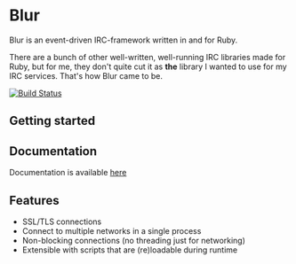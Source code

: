 # Blur
Blur is an event-driven IRC-framework written in and for Ruby.

There are a bunch of other well-written, well-running IRC libraries made for
Ruby, but for me, they don't quite cut it as **the** library I wanted to use for
my IRC services. That's how Blur came to be.

[![Build Status](https://travis-ci.org/mkroman/blur.svg?branch=isupport)](https://travis-ci.org/mkroman/blur)

## Getting started


## Documentation

Documentation is available [here](https://www.rubydoc.info/github/mkroman/blur)

## Features
  * SSL/TLS connections
  * Connect to multiple networks in a single process
  * Non-blocking connections (no threading just for networking)
  * Extensible with scripts that are (re)loadable during runtime
